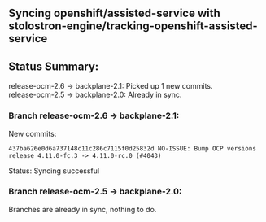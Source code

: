 ## Syncing openshift/assisted-service with stolostron-engine/tracking-openshift-assisted-service

## Status Summary:

release-ocm-2.6 -> backplane-2.1: Picked up 1 new commits.  
release-ocm-2.5 -> backplane-2.0: Already in sync.  

### Branch release-ocm-2.6 -> backplane-2.1:

New commits:

```
437ba626e0d6a737148c11c286c7115f0d25832d NO-ISSUE: Bump OCP versions release 4.11.0-fc.3 -> 4.11.0-rc.0 (#4043)
```

Status: Syncing successful

### Branch release-ocm-2.5 -> backplane-2.0:

Branches are already in sync, nothing to do.
